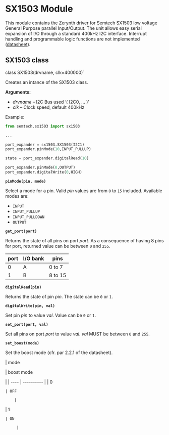 # SX1503 Module

This module contains the Zerynth driver for Semtech SX1503 low voltage General Purpose parallel Input/Output. The unit allows easy serial expansion of I/O through a standard 400kHz I2C interface. Interrupt handling and programmable logic functions are not implemented ([datasheet](http://www.semtech.com/images/datasheet/sx150x.pdf)).

## SX1503 class


class SX1503(drvname, clk=400000)`

Creates an intance of the SX1503 class.


**Arguments:**
    
* *drvname* – I2C Bus used ‘( I2C0, … )’
* *clk* – Clock speed, default 400kHz


Example:

```py
from semtech.sx1503 import sx1503

...

port_expander = sx1503.SX1503(I2C1)
port_expander.pinMode(10,INPUT_PULLUP)

state = port_expander.digitalRead(10)

port_expander.pinMode(0,OUTPUT)
port_expander.digitalWrite(0,HIGH)
```


**`pinMode(pin, mode)`**

Select a mode for a pin. Valid *pin* values are from `0` to `15` included.
Available modes are:

* `INPUT`
* `INPUT_PULLUP`
* `INPUT_PULLDOWN`
* `OUTPUT`


**`get_port(port)`**

Returns the state of all pins on port *port*. As a consequence of having 8 pins for port, returned value can be between `0` and `255`.

| port | I/O bank | pins    |
|------|----------|---------|
| 0    | A        | 0 to 7  |
| 1    | B        | 8 to 15 |

**`digitalRead(pin)`**

Returns the state of pin *pin*. The state can be `0` or `1`.


**`digitalWrite(pin, val)`**

Set pin *pin* to value *val*. Value can be `0` or `1`.


**`set_port(port, val)`**

Set all pins on port *port* to value *val*.
*val* MUST be between `0` and `255`.


**`set_boost(mode)`**

Set the boost mode (cfr. par 2.2.1 of the datasheet).

| mode

 | boost mode

 |
| ---- | ---------- |
| 0

    | OFF

        |
| 1

    | ON

         |
<!--stackedit_data:
eyJoaXN0b3J5IjpbLTE2Mjc5ODc3NDldfQ==
-->